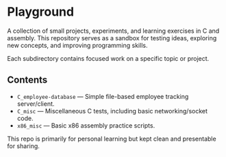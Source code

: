 # Playground

A collection of small projects, experiments, and learning exercises in C and assembly. This repository serves as a sandbox for testing ideas, exploring new concepts, and improving programming skills.

Each subdirectory contains focused work on a specific topic or project.

## Contents

- `C_employee-database` — Simple file-based employee tracking server/client.
- `C_misc` — Miscellaneous C tests, including basic networking/socket code.
- `x86_misc` — Basic x86 assembly practice scripts.

This repo is primarily for personal learning but kept clean and presentable for sharing.
